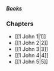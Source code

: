 ##### *[Books](--Bible--.md)*

### Chapters
- [[1 John 1|1]]
- [[1 John 2|2]]
- [[1 John 3|3]]
- [[1 John 4|4]]
- [[1 John 5|5]]

